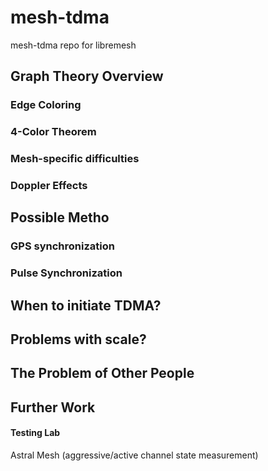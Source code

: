 # mesh-tdma
mesh-tdma repo for libremesh

## Graph Theory Overview

### Edge Coloring  
### 4-Color Theorem  
###  Mesh-specific difficulties 
### Doppler Effects
## Possible Metho
### GPS synchronization
### Pulse Synchronization
## When to initiate TDMA?
## Problems with scale?
## The Problem of Other People
## Further Work 
#### Testing Lab 
Astral Mesh (aggressive/active channel state measurement)  
